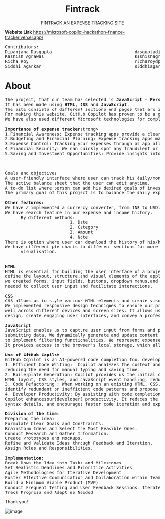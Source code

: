 <div align="center">
  
# Fintrack  
</div>

<div align="center">
  
 FINTRACK AN EXPENSE TRACKING SITE   
</div>

<strong>Website Link</strong>
https://microsoft-copilot-hackathon-finance-tracker.vercel.app/
<br>

<pre>
Contributors:                                               E-mail:
Dipanjana Dasgupta                                dasguptadipanjana704@gmail.com                                     
Kashish Agrawal                                   kashishagrawal883@gmail.com
Richa Roy                                         richaroydps@gmail.com 
Siddhi Agarkar                                    siddhiagarkar1203@gmail.com  
</pre>

# About
<pre>
The project, that our team has selected is <b>JavaScript - Personal Finance Tracker.</b>
It has been made using <b>HTML</b>, <b>CSS</b> and <b>JavaScript</b>.
The site consists of different sections and pages that are interrelated.
For making this website, GitHub Copilot has proven to be a great asset for us.
We have also used different Microsoft technologies for completing this project.

<strong>Importance of expense tracker</strong>strong>
1.Financial Awareness: Expense tracking apps provide a clear and detailed picture of our spending habits. This awareness helps us make informed decisions, identify unnecessary expenses, and find areas where we can save money.
2.Budgeting and Financial Planning: Expense tracking apps make it easier to create and maintain budgets. With accurate records of your income and expenses, we can set realistic financial goals, allocate funds to different categories, and track your progress over time.
3.Expense Control: Tracking your expenses through an app allows us to identify patterns and trends in our spending behavior. We can analyze our expenditure by category, date, or note, enabling us to identify areas where we might be overspending. 
4.Financial Security: We can quickly spot any fraudulent or unauthorized transactions. Many expense tracking apps offer features such as real-time notifications, transaction alerts, and the ability to link your accounts securely.
5.Saving and Investment Opportunities: Provide insights into our financial health and help us identify areas where we can save more. With a clear view of our expenses, we can allocate funds toward savings and investment goals, such as an emergency fund, retirement planning, or other long-term objectives.



Goals and objectives
A user-friendly interface where user can track his daily/monthly income or expenditures.
The active balance sheet that the user can edit anytime.
A to-do list where person can add his desired goals of investments, if any.
The primary goal of this project is to balance the daily expenditures of the person for the better future. 

<strong>Other features:</strong>
We have a implemented a currency converter, from INR to USD.
We have search feature in our expense and income history. 
      By different methods:
                         1. Date
                         2. Category
                         3. Amount
                         4. Note
There is option where user can download the history of his/her expense in PDF form.
We have different pie charts in different sections for more clear and depth data 
      visualisation.


<strong>HTML</strong>
HTML is essential for building the user interface of a project. It allows us to 
define the layout, structure,and visual elements of the application. Using HTML 
we created forms, input fields, buttons, dropdown menus,and other UI components 
needed to collect user input and facilitate interactions.

<strong>CSS</strong>
CSS allows us to style various HTML elements and create visually appealing designs. 
We implemented responsive design techniques to ensure our project looks and functions 
well across different devices and screen sizes. It allows us to customize the project's 
design, create engaging user interfaces, and convey a professional image.

<strong>JavaScript</strong>
JavaScript enables us to capture user input from forms and perform validation before 
submitting data. We dynamically generate and update content on the website. It is used 
to implement filtering functionalities. We represent expense categories through pie charts. 
It provides access to the browser's local storage, which allows us to store data on the user's device.

<b>Use of GitHub Copilot</b>
GitHub Copilot is an AI-powered code completion tool developed by GitHub and OpenAI. 
1. Efficient Code Writing:  Copilot analyzes the context and suggests relevant code snippets,
reducing the need for manual typing and saving time. 
2. Boilerplate Generation: Copilot provides us the initial code structures, including basic 
HTML layout, CSS styles, and JavaScript event handling, reducing repetitive manual setup. 
3. Code Refactoring : When working on an existing HTML, CSS, or JavaScript codebase, Copilot 
identify redundant or inefficient code patterns and propose more optimized alternatives. 
4. Developer Productivity: By assisting with code completion and offering intelligent suggestions, 
Copilot enhancesour(developer) productivity. It reduces the cognitive load associated with remembering 
syntax details, and encourages faster code iteration and experimentation.

<b>Division of the time:</b>
Preparing the idea:
Formulate Clear Goals and Constraints.
Brainstorm Ideas and Select the Most Feasible Ones.
Conduct Research and Gather Information.
Create Prototypes and Mockups.
Refine and Validate Ideas through Feedback and Iteration. 
Assign Roles and Responsibilities.

<b>Implementation:</b>
Break Down the Idea into Tasks and Milestones
Set Realistic Deadlines and Prioritize Activities
Agile Methodologies for Iterative Development
Foster Effective Communication and Collaboration within Teams
Build a Minimum Viable Product (MVP)
Conduct Frequent Testing and User Feedback Sessions. Iterate and Refine the Solution based on Feedback
Track Progress and Adapt as Needed
</pre>

Thank you!!

![image](https://github.com/Dipanjana25/microsoft_copilot_hackathon_finance_tracker/assets/96725005/cbf35bf4-59a3-4cfb-9935-b0d4d3ad6bb0)



